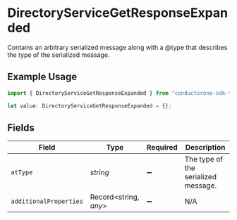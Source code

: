 # DirectoryServiceGetResponseExpanded

Contains an arbitrary serialized message along with a @type that describes the type of the serialized message.

## Example Usage

```typescript
import { DirectoryServiceGetResponseExpanded } from "conductorone-sdk-typescript/sdk/models/shared";

let value: DirectoryServiceGetResponseExpanded = {};
```

## Fields

| Field                               | Type                                | Required                            | Description                         |
| ----------------------------------- | ----------------------------------- | ----------------------------------- | ----------------------------------- |
| `atType`                            | *string*                            | :heavy_minus_sign:                  | The type of the serialized message. |
| `additionalProperties`              | Record<string, *any*>               | :heavy_minus_sign:                  | N/A                                 |
